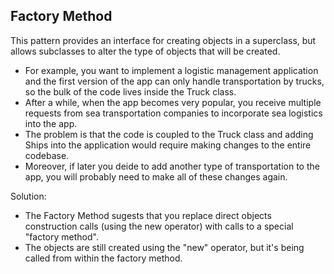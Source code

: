 ## Factory Method
This pattern provides an interface for creating objects in a superclass, but allows subclasses to alter the type of objects that will be created.

- For example, you want to implement a logistic management application and the first version of the app can only handle transportation by trucks, so the bulk of the code lives inside the Truck class.
- After a while, when the app becomes very popular, you receive multiple requests from sea transportation companies to incorporate sea logistics into the app.
- The problem is that the code is coupled to the Truck class and adding Ships into the application would require making changes to the entire codebase.
- Moreover, if later you deide to add another type of transportation to the app, you will probably need to make all of these changes again.

Solution:
- The Factory Method sugests that you replace direct objects construction calls (using the new operator) with calls to a special "factory method".
- The objects are still created using the "new" operator, but it's being called from within the factory method.
